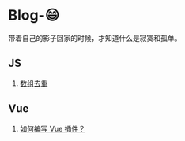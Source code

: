 # Blog-😄

带着自己的影子回家的时候，才知道什么是寂寞和孤单。

## JS

1. [数组去重](https://github.com/xxj95719/Blog/blob/master/doc/js/array-deduplication.md)

## Vue

1. [如何编写 Vue 插件？](https://github.com/xxj95719/Blog/blob/master/doc/vue/vue-plugin.md)
